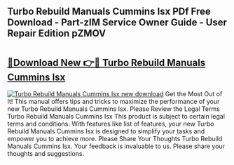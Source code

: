## Turbo Rebuild Manuals Cummins Isx PDf Free Download - Part-zIM Service Owner Guide - User Repair Edition pZMOV

# <h2><a href="http://bc47997.oget.top/?id=Turbo+Rebuild+Manuals+Cummins+Isx">🔗Download New 👉🔴 Turbo Rebuild Manuals Cummins Isx</a></h2>

[![Turbo Rebuild Manuals Cummins Isx new download](https://i.imgur.com/5g1atiW.png)](http://bc47997.oget.top/?id=Turbo+Rebuild+Manuals+Cummins+Isx)
Get the Most Out of It! This manual offers tips and tricks to maximize the performance of your new Turbo Rebuild Manuals Cummins Isx. Please Review the Legal Terms Turbo Rebuild Manuals Cummins Isx This product is subject to certain legal terms and conditions. With features like list of features, your new Turbo Rebuild Manuals Cummins Isx is designed to simplify your tasks and empower you to achieve more. Please Share Your Thoughts Turbo Rebuild Manuals Cummins Isx. Your feedback is invaluable to us. Please share your thoughts and suggestions.
